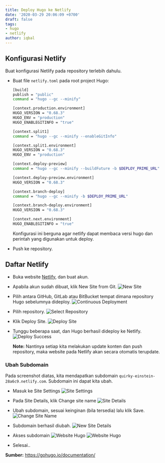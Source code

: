```yaml
---
title: Deploy Hugo ke Netlify
date: '2020-03-29 20:06:09 +0700'
draft: false
tags:
- hugo
- netlify
author: iqbal
---
```


## Konfigurasi Netlify

Buat konfigurasi Netlify pada repository terlebih dahulu.

- Buat file `netlify.toml` pada root project Hugo:

    ```bash
    [build]
    publish = "public"
    command = "hugo --gc --minify"

    [context.production.environment]
    HUGO_VERSION = "0.68.3"
    HUGO_ENV = "production"
    HUGO_ENABLEGITINFO = "true"

    [context.split1]
    command = "hugo --gc --minify --enableGitInfo"

    [context.split1.environment]
    HUGO_VERSION = "0.68.3"
    HUGO_ENV = "production"

    [context.deploy-preview]
    command = "hugo --gc --minify --buildFuture -b $DEPLOY_PRIME_URL"

    [context.deploy-preview.environment]
    HUGO_VERSION = "0.68.3"

    [context.branch-deploy]
    command = "hugo --gc --minify -b $DEPLOY_PRIME_URL"

    [context.branch-deploy.environment]
    HUGO_VERSION = "0.68.3"

    [context.next.environment]
    HUGO_ENABLEGITINFO = "true"
    ```
    
    Konfigurasi ini berguna agar netlify dapat membaca versi hugo dan perintah yang digunakan untuk deploy.

- Push ke repository.

## Daftar Netlify

- Buka website [Netlify](https://netlify.com), dan buat akun.
- Apabila akun sudah dibuat, klik New Site from Git.
 ![New Site](/assets/images/images-old/2020/hugo/netlify/netlify-new-site.png)

- Pilih antara GitHub, GitLab atau BitBucket tempat dimana repository Hugo sebelumnya dideploy.
 ![Continuous Deployment](/assets/images/images-old/2020/hugo/netlify/netlify-deployment.png)

 - Pilih repository.
  ![Select Repository](/assets/images/images-old/2020/hugo/netlify/netlify-repo.png)

- Klik Deploy Site.
  ![Deploy Site](/assets/images/images-old/2020/hugo/netlify/netlify-deploy-site.png)

- Tunggu beberapa saat, dan Hugo berhasil dideploy ke Netlify.
  ![Deploy Success](/assets/images/images-old/2020/hugo/netlify/netlify-deploy-success.png)

  **Note:** Nantinya setiap kita melakukan update konten dan push repository, maka website pada Netlify akan secara otomatis terupdate.

### Ubah Subdomain

Pada screenshot diatas, kita mendapatkan subdomain `quirky-einstein-28a6c9.netlify.com`. Subdomain ini dapat kita ubah.

- Masuk ke Site Settings
  ![Site Settings](/assets/images/images-old/2020/hugo/netlify/netlify-site-settings.png)

- Pada Site Details, klik Change site name
  ![Site Details](/assets/images/images-old/2020/hugo/netlify/netlify-change-site-name.png)

- Ubah subdomain, sesuai keinginan (bila tersedia) lalu klik Save.
  ![Change Site Name](/assets/images/images-old/2020/hugo/netlify/netlify-change-site-name-save.png)

- Subdomain berhasil diubah.
  ![New Site Details](/assets/images/images-old/2020/hugo/netlify/netlify-change-site-name-success.png)

- Akses subdomain
  ![Website Hugo](/assets/images/images-old/2020/hugo/netlify/netlify-subdomain.png)
  ![Website Hugo](/assets/images/images-old/2020/hugo/netlify/netlify-subdomain2.png)

- Selesai..

**Sumber:** https://gohugo.io/documentation/
